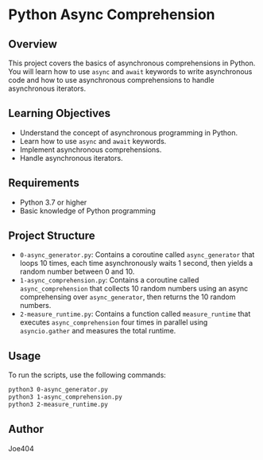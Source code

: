 # Python Async Comprehension

## Overview
This project covers the basics of asynchronous comprehensions in Python. You will learn how to use `async` and `await` keywords to write asynchronous code and how to use asynchronous comprehensions to handle asynchronous iterators.

## Learning Objectives
- Understand the concept of asynchronous programming in Python.
- Learn how to use `async` and `await` keywords.
- Implement asynchronous comprehensions.
- Handle asynchronous iterators.

## Requirements
- Python 3.7 or higher
- Basic knowledge of Python programming

## Project Structure
- `0-async_generator.py`: Contains a coroutine called `async_generator` that loops 10 times, each time asynchronously waits 1 second, then yields a random number between 0 and 10.
- `1-async_comprehension.py`: Contains a coroutine called `async_comprehension` that collects 10 random numbers using an async comprehensing over `async_generator`, then returns the 10 random numbers.
- `2-measure_runtime.py`: Contains a function called `measure_runtime` that executes `async_comprehension` four times in parallel using `asyncio.gather` and measures the total runtime.

## Usage
To run the scripts, use the following commands:
```bash
python3 0-async_generator.py
python3 1-async_comprehension.py
python3 2-measure_runtime.py
```

## Author
Joe404
